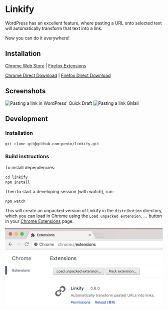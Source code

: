Linkify
=======

WordPress has an excellent feature, where pasting a URL onto selected text will automatically transform that text into a link.

Now you can do it everywhere!

## Installation

[Chrome Web Store](https://chrome.google.com/webstore/detail/linkify/bkkgikibkmalecfagnebbhbacnbhckmh) | [Firefox Extensions](https://addons.mozilla.org/en-US/firefox/addon/linkify-magic-links/)

[Chrome Direct Download](https://github.com/pento/linkify/blob/master/dist/Linkify.crx?raw=true) | [Firefox Direct Download](https://github.com/pento/linkify/blob/master/dist/linkify.xpi?raw=true)

## Screenshots

![Pasting a link in WordPress' Quick Draft](assets/screenshots/1.png) ![Pasting a link GMail](assets/screenshots/2.png)

## Development

### Installation
    git clone git@github.com:pento/linkify.git

### Build instructions

To install dependencies:

    cd linkify
    npm install

Then to start a developing session (with watch), run:

    npm watch

This will create an unpacked version of Linkify in the `distribution` directory, which you can load in Chrome using the `Load unpacked extension...` button in your [Chrome Extensions](chrome://extensions/) page.

![Linkify running as an unpacked extension, with the `Load unpacked extension...` button displayed](assets/screenshots/load-chrome-extension.png)
